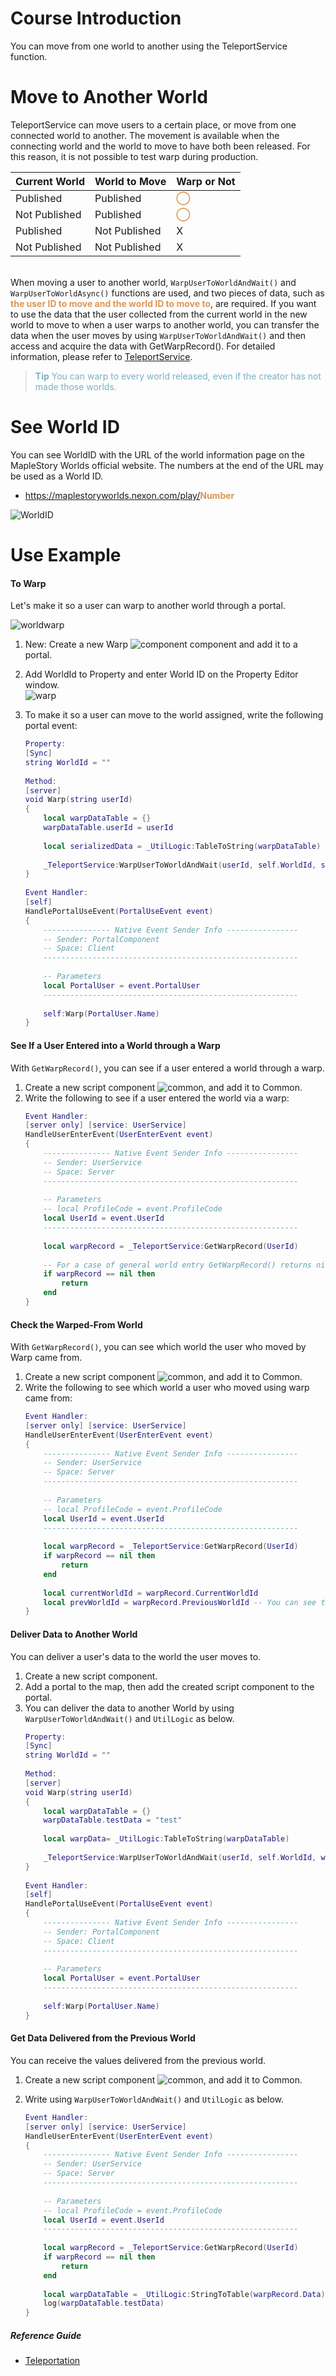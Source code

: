 # Course Introduction
You can move from one world to another using the TeleportService function.

# Move to Another World
TeleportService can move users to a certain place, or move from one connected world to another. The movement is available when the connecting world and the world to move to have both been released. For this reason, it is not possible to test warp during production. 

| Current World | World to Move | Warp or Not |
| --- | --- | --- |
| Published | Published | <span style="color: #dc9656">**◯**</span> |
| Not Published | Published | <span style="color: #dc9656">**◯**</span> |
| Published | Not Published | X |
| Not Published | Not Published | X |

<br>When moving a user to another world, `WarpUserToWorldAndWait()` and `WarpUserToWorldAsync()` functions are used, and two pieces of data, such as <span style="color: #dc9656">**the user ID to move and the world ID to move to**</span>, are required. 
If you want to use the data that the user collected from the current world in the new world to move to when a user warps to another world, you can transfer the data when the user moves by using `WarpUserToWorldAndWait()` and then access and acquire the data with GetWarpRecord().
For detailed information, please refer to [TeleportService](/apiReference?postId=315{"target":"_self"}).<br>

><span style="color: #7cafc2">**Tip**
> You can warp to every world released, even if the creator has not made those worlds.</span>
# See World ID
You can see WorldID with the URL of the world information page on the MapleStory Worlds official website. The numbers at the end of the URL may be used as a World ID.
* https://maplestoryworlds.nexon.com/play/<span style="color: #dc9656">**Number**</span> 

![WorldID](https://mod-file.dn.nexoncdn.co.kr/bbs/1675147124079c0e09e99888c4f9bb0ed894fa8d6ba59.png "WorldID")
# Use Example
#### To Warp
Let's make it so a user can warp to another world through a portal.

![worldwarp](https://mod-file.dn.nexoncdn.co.kr/bbs/16751473183921f72083c0b094c9fb0a4aa7d407d2b8d.gif "worldwarp")

1. New: Create a new Warp ![component](https://mod-file.dn.nexoncdn.co.kr/storage/icons/component/Ect.png "component") component and add it to a portal.
2. Add WorldId to Property and enter World ID on the Property Editor window.<br>![warp](https://mod-file.dn.nexoncdn.co.kr/bbs/16577946836778dbd808244d6421e99a67c482d4aa1b8.png "warp")
3. To make it so a user can move to the world assigned, write the following portal event:

    ```lua
    Property:
    [Sync]
    string WorldId = ""
     
    Method:
    [server]
    void Warp(string userId)
    {
        local warpDataTable = {}
        warpDataTable.userId = userId
                 
        local serializedData = _UtilLogic:TableToString(warpDataTable)
                 
        _TeleportService:WarpUserToWorldAndWait(userId, self.WorldId, serializedData)
    }
     
    Event Handler:
    [self]
    HandlePortalUseEvent(PortalUseEvent event)
    {
        --------------- Native Event Sender Info ----------------
        -- Sender: PortalComponent
        -- Space: Client
        ---------------------------------------------------------
        
        -- Parameters
        local PortalUser = event.PortalUser
        ---------------------------------------------------------
     
        self:Warp(PortalUser.Name)
    }
    ```

#### See If a User Entered into a World through a Warp
With `GetWarpRecord()`, you can see if a user entered a world through a warp. 

1. Create a new script component ![common](https://mod-file.dn.nexoncdn.co.kr/storage/icons/workspace/icon_asset_no.png "common"), and add it to Common.
2. Write the following to see if a user entered the world via a warp:
    ```lua
    Event Handler:
    [server only] [service: UserService]
    HandleUserEnterEvent(UserEnterEvent event)
    {
        --------------- Native Event Sender Info ----------------
        -- Sender: UserService
        -- Space: Server
        ---------------------------------------------------------
        
        -- Parameters
        -- local ProfileCode = event.ProfileCode
        local UserId = event.UserId
        ---------------------------------------------------------
     
        local warpRecord = _TeleportService:GetWarpRecord(UserId)
        
        -- For a case of general world entry GetWarpRecord() returns nil.
        if warpRecord == nil then 
            return
        end
    }
    ```
#### Check the Warped-From World
With `GetWarpRecord()`, you can see which world the user who moved by Warp came from.

1. Create a new script component ![common](https://mod-file.dn.nexoncdn.co.kr/storage/icons/workspace/icon_asset_no.png "common"), and add it to Common.
2. Write the following to see which world a user who moved using warp came from:
    ```lua     
    Event Handler:
    [server only] [service: UserService]
    HandleUserEnterEvent(UserEnterEvent event)
    {
        --------------- Native Event Sender Info ----------------
        -- Sender: UserService
        -- Space: Server
        ---------------------------------------------------------
        
        -- Parameters
        -- local ProfileCode = event.ProfileCode
        local UserId = event.UserId
        ---------------------------------------------------------
     
        local warpRecord = _TeleportService:GetWarpRecord(UserId)
        if warpRecord == nil then
            return
        end
         
        local currentWorldId = warpRecord.CurrentWorldId
        local prevWorldId = warpRecord.PreviousWorldId -- You can see the previous world.
    }
    ```

#### Deliver Data to Another World
You can deliver a user's data to the world the user moves to.

1. Create a new script component.
2. Add a portal to the map, then add the created script component to the portal.
3. You can deliver the data to another World by using `WarpUserToWorldAndWait()` and `UtilLogic` as below. 
    ```lua
    Property:
    [Sync]
    string WorldId = ""
     
    Method:
    [server]
    void Warp(string userId)
    {
        local warpDataTable = {}
        warpDataTable.testData = "test"
                 
        local warpData= _UtilLogic:TableToString(warpDataTable)
                 
        _TeleportService:WarpUserToWorldAndWait(userId, self.WorldId, warpData)
    }
     
    Event Handler:
    [self]
    HandlePortalUseEvent(PortalUseEvent event)
    {
        --------------- Native Event Sender Info ----------------
        -- Sender: PortalComponent
        -- Space: Client
        ---------------------------------------------------------
        
        -- Parameters
        local PortalUser = event.PortalUser
        ---------------------------------------------------------
        
        self:Warp(PortalUser.Name)
    }
    ```

#### Get Data Delivered from the Previous World
You can receive the values delivered from the previous world.

1. Create a new script component ![common](https://mod-file.dn.nexoncdn.co.kr/storage/icons/workspace/icon_asset_no.png "common"), and add it to Common.
2. Write using `WarpUserToWorldAndWait()` and `UtilLogic` as below. 

    ```lua       
    Event Handler:
    [server only] [service: UserService]
    HandleUserEnterEvent(UserEnterEvent event)
    {
        --------------- Native Event Sender Info ----------------
        -- Sender: UserService
        -- Space: Server
        ---------------------------------------------------------
        
        -- Parameters
        -- local ProfileCode = event.ProfileCode
        local UserId = event.UserId
        ---------------------------------------------------------
         
        local warpRecord = _TeleportService:GetWarpRecord(UserId)
        if warpRecord == nil then
            return
        end
         
        local warpDataTable = _UtilLogic:StringToTable(warpRecord.Data)
        log(warpDataTable.testData)
    }
    ```


##### Reference Guide
* [Teleportation](/docs/?postId=59{"target":"_self"})